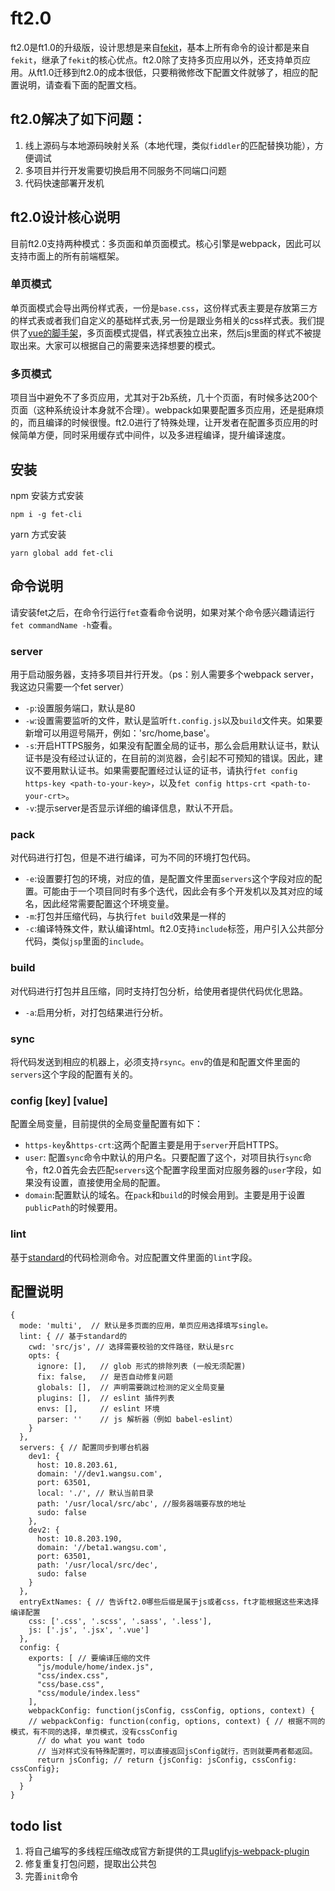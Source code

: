 # ft2.0
ft2.0是ft1.0的升级版，设计思想是来自[fekit](https://github.com/rinh/fekit)，基本上所有命令的设计都是来自`fekit`，继承了`fekit`的核心优点。ft2.0除了支持多页应用以外，还支持单页应用。从ft1.0迁移到ft2.0的成本很低，只要稍微修改下配置文件就够了，相应的配置说明，请查看下面的配置文档。

## ft2.0解决了如下问题：
1. 线上源码与本地源码映射关系（本地代理，类似`fiddler`的匹配替换功能），方便调试
2. 多项目并行开发需要切换启用不同服务不同端口问题
3. 代码快速部署开发机

## ft2.0设计核心说明
目前ft2.0支持两种模式：多页面和单页面模式。核心引擎是webpack，因此可以支持市面上的所有前端框架。

### 单页模式
单页面模式会导出两份样式表，一份是`base.css`，这份样式表主要是存放第三方的样式表或者我们自定义的基础样式表,另一份是跟业务相关的css样式表。我们提供了[vue的脚手架](https://github.com/wsfe/vue-boilerplate)，多页面模式提倡，样式表独立出来，然后js里面的样式不被提取出来。大家可以根据自己的需要来选择想要的模式。

### 多页模式
项目当中避免不了多页应用，尤其对于2b系统，几十个页面，有时候多达200个页面（这种系统设计本身就不合理）。webpack如果要配置多页应用，还是挺麻烦的，而且编译的时候很慢。ft2.0进行了特殊处理，让开发者在配置多页应用的时候简单方便，同时采用缓存式中间件，以及多进程编译，提升编译速度。

## 安装
npm 安装方式安装
```
npm i -g fet-cli
```
yarn 方式安装
```
yarn global add fet-cli
```

## 命令说明
请安装fet之后，在命令行运行`fet`查看命令说明，如果对某个命令感兴趣请运行`fet commandName -h`查看。

### server
用于启动服务器，支持多项目并行开发。（ps：别人需要多个webpack server，我这边只需要一个fet server）
* `-p`:设置服务端口，默认是80
* `-w`:设置需要监听的文件，默认是监听`ft.config.js`以及`build`文件夹。如果要新增可以用逗号隔开，例如：'src/home,base'。
* `-s`:开启HTTPS服务，如果没有配置全局的证书，那么会启用默认证书，默认证书是没有经过认证的，在目前的浏览器，会引起不可预知的错误。因此，建议不要用默认证书。如果需要配置经过认证的证书，请执行`fet config https-key <path-to-your-key>`，以及`fet config https-crt <path-to-your-crt>`。
* `-v`:提示server是否显示详细的编译信息，默认不开启。

### pack
对代码进行打包，但是不进行编译，可为不同的环境打包代码。
* `-e`:设置要打包的环境，对应的值，是配置文件里面`servers`这个字段对应的配置。可能由于一个项目同时有多个迭代，因此会有多个开发机以及其对应的域名，因此经常需要配置这个环境变量。
* `-m`:打包并压缩代码，与执行`fet build`效果是一样的
* `-c`:编译特殊文件，默认编译html。ft2.0支持`include`标签，用户引入公共部分代码，类似`jsp`里面的`include`。

### build
对代码进行打包并且压缩，同时支持打包分析，给使用者提供代码优化思路。
* `-a`:启用分析，对打包结果进行分析。

### sync <env>
将代码发送到相应的机器上，必须支持`rsync`。`env`的值是和配置文件里面的`servers`这个字段的配置有关的。

### config [key] [value]
配置全局变量，目前提供的全局变量配置有如下：
* `https-key`&`https-crt`:这两个配置主要是用于`server`开启HTTPS。
* `user`: 配置`sync`命令中默认的用户名。只要配置了这个，对项目执行`sync`命令，ft2.0首先会去匹配`servers`这个配置字段里面对应服务器的`user`字段，如果没有设置，直接使用全局的配置。
* `domain`:配置默认的域名。在`pack`和`build`的时候会用到。主要是用于设置`publicPath`的时候要用。

### lint
基于[standard](https://github.com/standard/standard)的代码检测命令。对应配置文件里面的`lint`字段。

## 配置说明

```
{
  mode: 'multi',  // 默认是多页面的应用，单页应用选择填写single。
  lint: { // 基于standard的
    cwd: 'src/js', // 选择需要校验的文件路径，默认是src
    opts: {
      ignore: [],   // glob 形式的排除列表 (一般无须配置)
      fix: false,   // 是否自动修复问题
      globals: [],  // 声明需要跳过检测的定义全局变量
      plugins: [],  // eslint 插件列表
      envs: [],     // eslint 环境
      parser: ''    // js 解析器（例如 babel-eslint）
    }
  },
  servers: { // 配置同步到哪台机器
    dev1: {
      host: 10.8.203.61,
      domain: '//dev1.wangsu.com',
      port: 63501,
      local: './', // 默认当前目录
      path: '/usr/local/src/abc', //服务器端要存放的地址
      sudo: false
    },
    dev2: {
      host: 10.8.203.190,
      domain: '//beta1.wangsu.com',
      port: 63501,
      path: '/usr/local/src/dec',
      sudo: false
    }
  },
  entryExtNames: { // 告诉ft2.0哪些后缀是属于js或者css，ft才能根据这些来选择编译配置
    css: ['.css', '.scss', '.sass', '.less'],
    js: ['.js', '.jsx', '.vue']
  },
  config: {
    exports: [ // 要编译压缩的文件
      "js/module/home/index.js",
      "css/index.css",
      "css/base.css",
      "css/module/index.less"
    ],
    webpackConfig: function(jsConfig, cssConfig, options, context) {
    // webpackConfig: function(config, options, context) { // 根据不同的模式，有不同的选择，单页模式，没有cssConfig
      // do what you want todo
      // 当对样式没有特殊配置时，可以直接返回jsConfig就行，否则就要两者都返回。
      return jsConfig; // return {jsConfig: jsConfig, cssConfig: cssConfig};
    }
  }
}
```

## todo list
<!-- 1. 将压缩代码那部分的线程模块由`compute-cluster`改成`[Hamsters.js](http://www.hamsters.io/)` -->
1. 将自己编写的多线程压缩改成官方新提供的工具[uglifyjs-webpack-plugin](https://github.com/webpack-contrib/uglifyjs-webpack-plugin)
2. 修复重复打包问题，提取出公共包
3. 完善`init`命令
